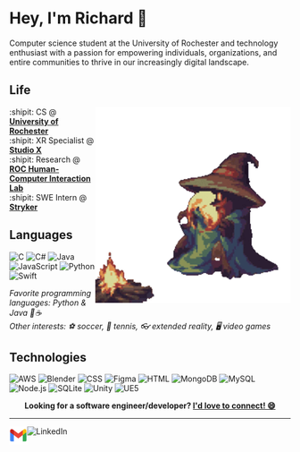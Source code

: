 # Hey, I'm Richard 👐

Computer science student at the University of Rochester and technology enthusiast with  a passion for empowering individuals, organizations, and entire communities to thrive in our increasingly digital landscape.  

## Life

<img align="right" alt="Pepe dancing with beat sabers" width="350" src="img/blackmage.gif" />

:shipit: CS @ [**University of Rochester**][ur]  
:shipit: XR Specialist @ [**Studio X**][studiox]  
:shipit: Research @ [**ROC Human-Computer Interaction Lab**][rochci]  
:shipit: SWE Intern @ [**Stryker**][stryker]

[ur]: https://rochester.edu
[studiox]: https://studiox.lib.rochester.edu/about/
[rochci]: https://roc-hci.com/
[stryker]: https://www.stryker.com/us/en/index.html

## Languages

![C](https://img.shields.io/badge/C-A8B9CC?logo=c&logoColor=white&style=for-the-badge)
![C#](https://img.shields.io/badge/C%23-239120?style=for-the-badge&logo=c-sharp&logoColor=white)
![Java](https://img.shields.io/badge/Java-ED8B00?style=for-the-badge&logo=openjdk&logoColor=white)
![JavaScript](https://img.shields.io/badge/JavaScript-F7DF1E?logo=javascript&logoColor=black&style=for-the-badge)
![Python](https://img.shields.io/badge/Python-3776AB?logo=python&logoColor=white&style=for-the-badge)
![Swift](https://img.shields.io/badge/Swift-FA7343?style=for-the-badge&logo=swift&logoColor=white)

_Favorite programming languages: Python & Java 🐍☕_  
_Other interests: ⚽ soccer, 🎾 tennis,
👓 extended reality, 🖥️ video games_

## Technologies

![AWS](https://img.shields.io/badge/Amazon_AWS-FF9900?style=for-the-badge&logo=amazonaws&logoColor=white)
![Blender](https://img.shields.io/badge/blender-%23F5792A.svg?style=for-the-badge&logo=blender&logoColor=white)
![CSS](https://img.shields.io/badge/CSS3-1572B6?style=for-the-badge&logo=css3&logoColor=white)
![Figma](https://img.shields.io/badge/Figma-F24E1E?style=for-the-badge&logo=figma&logoColor=white)
![HTML](https://img.shields.io/badge/HTML5-E34F26?style=for-the-badge&logo=html5&logoColor=white)
![MongoDB](https://img.shields.io/badge/MongoDB-4EA94B?style=for-the-badge&logo=mongodb&logoColor=white)
![MySQL](https://img.shields.io/badge/MySQL-00000F?style=for-the-badge&logo=mysql&logoColor=white)
![Node.js](https://img.shields.io/badge/Node.js-43853D?style=for-the-badge&logo=node.js&logoColor=white)
![SQLite](https://img.shields.io/badge/SQLite-07405E?style=for-the-badge&logo=sqlite&logoColor=white)
![Unity](https://img.shields.io/badge/Unity-100000?style=for-the-badge&logo=unity&logoColor=white)
![UE5](https://img.shields.io/badge/unrealengine-%23313131.svg?style=for-the-badge&logo=unrealengine&logoColor=white)

<p align="center">
    <b>Looking for a software engineer/developer?
        <a href="https://www.linkedin.com/in/richard-chuong/">I'd love to connect! 😄</a>
    </b>
</p>

---

<!--<a href="https://novakcgx.me">
    <img height="32" align="left" alt="Website" src="img/icons/personal.png" />
</a>-->

<a href="mailto:chuongrichard@gmail.com">
    <img height="32" align="left" alt="Mail" src="img/icons/gmail.png" />
</a>

<a href="https://www.linkedin.com/in/richard-chuong/">
    <img height="32" align="left" alt="LinkedIn" src="img/icons/linkedin.png" />
</a>

